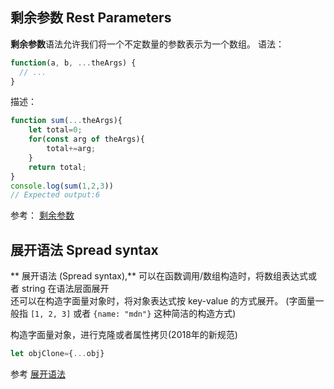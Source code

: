 ## 剩余参数 Rest Parameters
**剩余参数**语法允许我们将一个不定数量的参数表示为一个数组。
语法：
```js
function(a, b, ...theArgs) {
  // ...
}
```
描述：


```js
function sum(...theArgs){
	let total=0;
	for(const arg of theArgs){
		total+=arg;
	}
	return total;
}
console.log(sum(1,2,3))
// Expected output:6

```

参考：
[剩余参数](https://developer.mozilla.org/zh-CN/docs/Web/JavaScript/Reference/Functions/rest_parameters)

## 展开语法 Spread syntax
** 展开语法 (Spread syntax),** 
可以在函数调用/数组构造时，将数组表达式或者 string 在语法层面展开   
还可以在构造字面量对象时，将对象表达式按 key-value 的方式展开。
(字面量一般指 `[1, 2, 3]` 或者 `{name: "mdn"}` 这种简洁的构造方式)

构造字面量对象，进行克隆或者属性拷贝(2018年的新规范)
```js
let objClone={...obj}
```

参考
[展开语法](https://developer.mozilla.org/zh-CN/docs/Web/JavaScript/Reference/Operators/Spread_syntax)